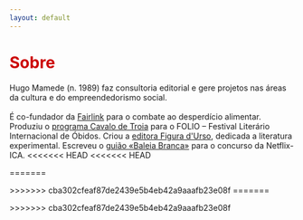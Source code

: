 ```yaml
---
layout: default
---
```


<h1 style="color: #cc0000;">Sobre</h1> 
<p>Hugo Mamede (n. 1989) faz consultoria editorial e gere projetos nas áreas da cultura e do empreendedorismo social.
<br>
<br>
É co-fundador da <a href="\fairlink">Fairlink</a> para o combate ao desperdício alimentar. Produziu o <a href="\cavalo-de-troia">programa Cavalo de Troia</a> para o FOLIO – Festival Literário Internacional de Óbidos. Criou a <a href="\figura-durso">editora Figura d'Urso</a>, dedicada a literatura experimental. Escreveu o <a href="\baleia-branca">guião «Baleia Branca»</a> para o concurso da Netflix-ICA.	
<<<<<<< HEAD
<<<<<<< HEAD
</p>
=======
</p>
>>>>>>> cba302cfeaf87de2439e5b4eb42a9aaafb23e08f
=======
</p>
>>>>>>> cba302cfeaf87de2439e5b4eb42a9aaafb23e08f
